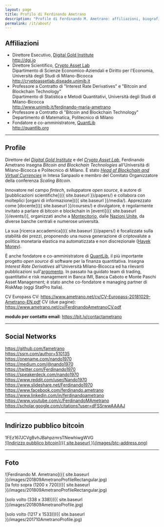 ```yaml
---
layout: page
title: Profilo di Ferdinando Ametrano
description: "Profile di Ferdinando M. Ametrano: affiliazioni, biografia, social networks, foto, indirizzo pubblico bitcoin"
permalink: /it/about/
---
```


## Affiliazioni

* Direttore Esecutivo, [Digital Gold Institute](http://dgi.io)  
  <http://dgi.io>
* Direttore Scientifico, [Crypto Asset Lab](http://cryptoassetlab.diseade.unimib.it)  
  Dipartimento di Scienze Economico-Aziendali e Diritto per l'Economia, Università degli Studi di Milano-Bicocca  
  <http://cryptoassetlab.diseade.unimib.it>
* Professore a Contratto di "Interest Rate Derivatives" e "Bitcoin and Blockchain Technology"  
  Dipartimento di Statistica e Metodi Quantitativi, Università degli Studi di Milano-Bicocca  
  <http://www.unimib.it/ferdinando-maria-ametrano>
* Professore a Contratto di "Bitcoin and Blockchain Technology"  
  Departimento di Matematica, Politecnico di Milano
* Fondatore e co-amministratore, [QuantLib](http://quantlib.org)  
  <http://quantlib.org>

---

## Profile

Direttore del *[Digital Gold Institute](http://www.dgi.io)* e del *[Crypto Asset Lab](http://cryptoassetlab.diseade.unimib.it)*, Ferdinando Ametrano insegna *Bitcoin and Blockchain Technologies* all'Università di Milano-Bicocca e Politecnico di Milano. È stato *[Head of Blockchain and Virtual Currencies](https://www.finextra.com/videoarticle/1241/blockchain-needs-a-native-digital-asset)* in Intesa Sanpaolo e membro del Comitato Organizzatore della conferenza *Scaling Bitcoin*.

Innovatore nel campo *fintech*, sviluppatore *open source*, è autore di [pubblicazioni scientifiche]({{ site.baseurl }}/papers/) e collabora con molteplici [organi di informazione]({{ site.baseurl }}/media/). Apprezzato come [docente]({{ site.baseurl }}/courses/) e divulgatore, è regolarmente invitato a parlare di bitcoin e blockchain in [eventi]({{ site.baseurl }}/events/)], organizzati anche a [Montecitorio](https://www.youtube.com/watch?v=vLM3FUuCFLY&list=PLrVvuryXHYTdKXzpIx7aYAzqAiRpaebWp&index=2), dalle [Nazioni Unite](https://www.youtube.com/watch?v=VbwUwioZ9F0&t=330s&index=10&list=PLrVvuryXHYTezxoQBL7Lw3svQEVd2uTzZ), da diverse banche centrali e numerose università.

La sua [ricerca accademica]({{ site.baseurl }}/papers/) è focalizzata sulla stabilità dei prezzi, proponendo una nuova generazione di criptovalute a politica monetaria elastica ma automatizzata e non discrezionale ([Hayek Money](https://ssrn.com/abstract=2425270)).

È anche fondatore e co-amministratore di [QuantLib](https://www.quantlib.org), il più importante progetto *open source* di software per la finanza quantitativa. Insegna *Interest Rate Derivatives* all'Università Milano-Bicocca ed ha rilevanti pubblicazioni sull'[argomento](https://ssrn.com/author=510135). In passato ha guidato team di trading, quantitativi e risk management in Banca IMI, Banca Caboto e Monte Paschi Asset Management; è stato anche co-fondatore e managing partner di RiskMap (oggi StatPro Italia).

CV Europass CV: <https://www.ametrano.net/cv/CV-Europass-20181029-Ametrano-EN.pdf>
CV (due pagine): <https://www.ametrano.net/cv/FerdinandoAmetranoCV.pdf>

**modulo per contatto email**: <https://bit.ly/contactametrano>

---

## Social Networks

<https://github.com/fametrano>  
<https://ssrn.com/author=510135>  
<https://onename.com/nando1970>  
<https://medium.com/@nando1970>  
<https://twitter.com/Ferdinando1970>  
<https://speakerdeck.com/nando1970>  
<https://www.reddit.com/user/Nando1970>  
<https://www.slideshare.net/Ferdinando1970>  
<https://www.facebook.com/ferdinando.ametrano>  
<https://www.linkedin.com/in/ferdinandoametrano>  
<https://www.youtube.com/c/FerdinandoMAmetrano>  
<https://scholar.google.com/citations?user=dFSSrwwAAAAJ>

---

## Indirizzo pubblico bitcoin

1FEz167JCVgBvhJBahpzmrsTNewhiwgWVG  
[![Indirizzo pubblico bitcoin]({{ site.baseurl }}/images/btc-address.png)](bitcoin:1FEz167JCVgBvhJBahpzmrsTNewhiwgWVG)

---

## Foto

![Ferdinando M. Ametrano]({{ site.baseurl }}/images/201809AmetranoProfileRectangular.jpg)  
[la foto sopra (1200 x 720)]({{ site.baseurl }}/images/201809AmetranoProfileRectangular.jpg)

[solo volto (338 x 338)]({{ site.baseurl }}/images/201809AmetranoProfile.jpg)

[solo volto (1217 x 1533)]({{ site.baseurl }}/images/201710AmetranoProfile.jpg)
